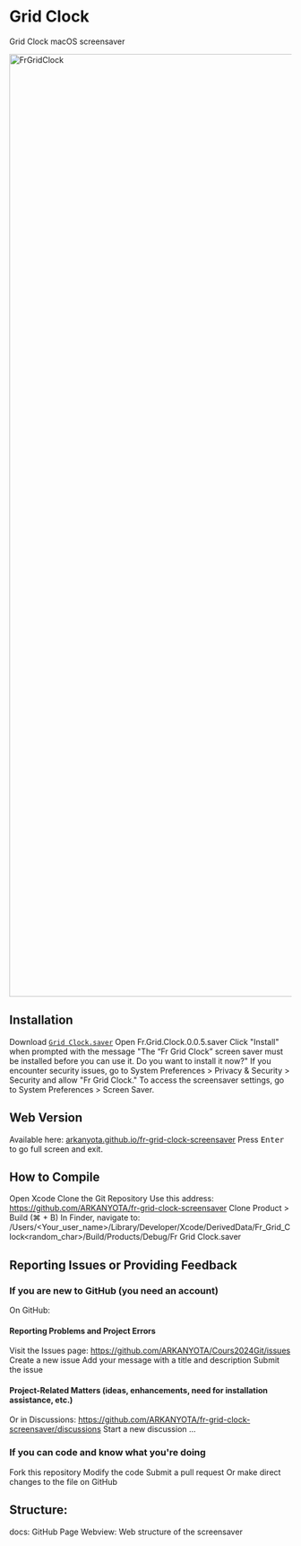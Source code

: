 # Grid Clock
Grid Clock macOS screensaver

<img width="1680" alt="FrGridClock" src="https://github.com/ARKANYOTA/fr-grid-clock-screensaver/assets/38374187/b17b836b-5045-490e-a7f0-afb131aea1a8">

## Installation
Download [`Grid Clock.saver`](https://github.com/ARKANYOTA/fr-grid-clock-screensaver/releases/download/release/Fr.Grid.Clock.0.0.5.saver.zip)
Open Fr.Grid.Clock.0.0.5.saver
Click "Install" when prompted with the message "The “Fr Grid Clock” screen saver must be installed before you can use it. Do you want to install it now?"
If you encounter security issues, go to System Preferences > Privacy & Security > Security and allow "Fr Grid Clock."
To access the screensaver settings, go to System Preferences > Screen Saver.

## Web Version
Available here: [arkanyota.github.io/fr-grid-clock-screensaver](https://arkanyota.github.io/fr-grid-clock-screensaver/)
Press <kbd>Enter</kbd> to go full screen and exit.

## How to Compile
Open Xcode
Clone the Git Repository
Use this address: https://github.com/ARKANYOTA/fr-grid-clock-screensaver
Clone
Product > Build (⌘ + B)
In Finder, navigate to: /Users/<Your_user_name>/Library/Developer/Xcode/DerivedData/Fr_Grid_Clock<random_char>/Build/Products/Debug/Fr Grid Clock.saver

## Reporting Issues or Providing Feedback
### If you are new to GitHub (you need an account)
On GitHub:
#### Reporting Problems and Project Errors
Visit the Issues page: https://github.com/ARKANYOTA/Cours2024Git/issues
Create a new issue
Add your message with a title and description
Submit the issue

#### Project-Related Matters (ideas, enhancements, need for installation assistance, etc.)
Or in Discussions: https://github.com/ARKANYOTA/fr-grid-clock-screensaver/discussions
Start a new discussion
...

### If you can code and know what you're doing
Fork this repository
Modify the code
Submit a pull request
Or make direct changes to the file on GitHub

## Structure:
docs: GitHub Page
Webview: Web structure of the screensaver

